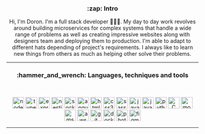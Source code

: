<h3 align="center">:zap: Intro</h3>
<p align="center">
  Hi, I'm Doron. I'm a full stack developer 👨🏻‍💻. My day to day work revolves around building microservices for complex systems that handle a wide range of problems as well as creating impressive websites along with designers team and deploying them to production. I'm able to adapt to different hats depending of project's requirements. I always like to learn new things from others as much as helping other solve their problems.
</p>

---

<h3 align="center">:hammer_and_wrench: Languages, techniques and tools</h3>
<br>
<p align="center">
  <img title="nodejs" height="30" src="https://cdn.jsdelivr.net/gh/devicons/devicon/icons/nodejs/nodejs-original.svg" />
  <img title="typescript" height="30" src="https://cdn.jsdelivr.net/gh/devicons/devicon/icons/typescript/typescript-original.svg" />
  <img title="express" height="30" src="https://cdn.jsdelivr.net/gh/devicons/devicon/icons/express/express-original.svg" />
  <img title="nestjs" height="30" src="https://cdn.jsdelivr.net/gh/devicons/devicon/icons/nestjs/nestjs-plain.svg" />
    <img title="socket.io" height="30" src="https://cdn.jsdelivr.net/gh/devicons/devicon/icons/socketio/socketio-original.svg" />
  <img title="angular" height="30" src="https://cdn.jsdelivr.net/gh/devicons/devicon/icons/angularjs/angularjs-original.svg" />
  <img title="html5" height="30" src="https://cdn.jsdelivr.net/gh/devicons/devicon/icons/html5/html5-original.svg" />
  <img title="css3" height="30" src="https://cdn.jsdelivr.net/gh/devicons/devicon/icons/css3/css3-original.svg" />
  <img title="sass" height="30" src="https://cdn.jsdelivr.net/gh/devicons/devicon/icons/sass/sass-original.svg" />
  <img title="javascript" height="30" src="https://cdn.jsdelivr.net/gh/devicons/devicon/icons/javascript/javascript-original.svg" />
  <img title="java" height="30" src="https://cdn.jsdelivr.net/gh/devicons/devicon/icons/java/java-original.svg" />
  <img title="python" height="30" src="https://cdn.jsdelivr.net/gh/devicons/devicon/icons/python/python-original.svg" />
  <img title="C" height="30" src="https://cdn.jsdelivr.net/gh/devicons/devicon/icons/c/c-original.svg" />
  <img title="mongodb" height="30" src="https://cdn.jsdelivr.net/gh/devicons/devicon/icons/mongodb/mongodb-original-wordmark.svg" />
  <img title="mssql" height="30" src="https://cdn.jsdelivr.net/gh/devicons/devicon/icons/microsoftsqlserver/microsoftsqlserver-plain.svg" />
  <img title="aws" height="30" src="https://cdn.jsdelivr.net/gh/devicons/devicon/icons/amazonwebservices/amazonwebservices-original.svg" />
  <img title='git' height='30' src="https://cdn.jsdelivr.net/gh/devicons/devicon/icons/git/git-original.svg" />
  <img title="docker" height="30" src="https://cdn.jsdelivr.net/gh/devicons/devicon/icons/docker/docker-original.svg" />


  <img title="photoshop cc" height="30" src="https://cdn.jsdelivr.net/gh/devicons/devicon/icons/photoshop/photoshop-line.svg" />
  <img title="figma" height="30" src="https://cdn.jsdelivr.net/gh/devicons/devicon/icons/figma/figma-original.svg" />
</p>

---
